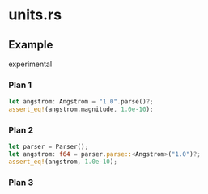 # units.rs

## Example
experimental

### Plan 1

```rust
let angstrom: Angstrom = "1.0".parse()?;
assert_eq!(angstrom.magnitude, 1.0e-10);
```

### Plan 2

```rust
let parser = Parser();
let angstrom: f64 = parser.parse::<Angstrom>("1.0")?;
assert_eq!(angstrom, 1.0e-10);
```

### Plan 3

```rust
```
